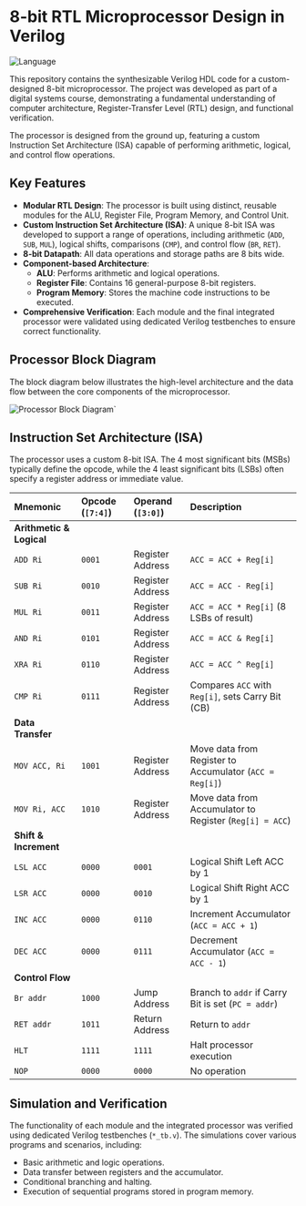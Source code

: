 # 8-bit RTL Microprocessor Design in Verilog

![Language](https://img.shields.io/badge/Language-Verilog-blue.svg)

This repository contains the synthesizable Verilog HDL code for a custom-designed 8-bit microprocessor. The project was developed as part of a digital systems course, demonstrating a fundamental understanding of computer architecture, Register-Transfer Level (RTL) design, and functional verification.

The processor is designed from the ground up, featuring a custom Instruction Set Architecture (ISA) capable of performing arithmetic, logical, and control flow operations.

## Key Features

-   **Modular RTL Design**: The processor is built using distinct, reusable modules for the ALU, Register File, Program Memory, and Control Unit.
-   **Custom Instruction Set Architecture (ISA)**: A unique 8-bit ISA was developed to support a range of operations, including arithmetic (`ADD`, `SUB`, `MUL`), logical shifts, comparisons (`CMP`), and control flow (`BR`, `RET`).
-   **8-bit Datapath**: All data operations and storage paths are 8 bits wide.
-   **Component-based Architecture**:
    -   **ALU**: Performs arithmetic and logical operations.
    -   **Register File**: Contains 16 general-purpose 8-bit registers.
    -   **Program Memory**: Stores the machine code instructions to be executed.
-   **Comprehensive Verification**: Each module and the final integrated processor were validated using dedicated Verilog testbenches to ensure correct functionality.

## Processor Block Diagram

The block diagram below illustrates the high-level architecture and the data flow between the core components of the microprocessor.

![Processor Block Diagram](![image](https://github.com/user-attachments/assets/c6099efa-2c80-472f-b829-cb9ac4417652)
)`


## Instruction Set Architecture (ISA)

The processor uses a custom 8-bit ISA. The 4 most significant bits (MSBs) typically define the opcode, while the 4 least significant bits (LSBs) often specify a register address or immediate value.

| Mnemonic      | Opcode (`[7:4]`) | Operand (`[3:0]`)  | Description                                        |
| :------------ | :--------------- | :----------------- | :------------------------------------------------- |
| **Arithmetic & Logical** |
| `ADD Ri`      | `0001`           | Register Address   | `ACC = ACC + Reg[i]`                               |
| `SUB Ri`      | `0010`           | Register Address   | `ACC = ACC - Reg[i]`                               |
| `MUL Ri`      | `0011`           | Register Address   | `ACC = ACC * Reg[i]` (8 LSBs of result)            |
| `AND Ri`      | `0101`           | Register Address   | `ACC = ACC & Reg[i]`                               |
| `XRA Ri`      | `0110`           | Register Address   | `ACC = ACC ^ Reg[i]`                               |
| `CMP Ri`      | `0111`           | Register Address   | Compares `ACC` with `Reg[i]`, sets Carry Bit (CB)  |
| **Data Transfer** |
| `MOV ACC, Ri` | `1001`           | Register Address   | Move data from Register to Accumulator (`ACC = Reg[i]`) |
| `MOV Ri, ACC` | `1010`           | Register Address   | Move data from Accumulator to Register (`Reg[i] = ACC`) |
| **Shift & Increment** |
| `LSL ACC`     | `0000`           | `0001`             | Logical Shift Left ACC by 1                          |
| `LSR ACC`     | `0000`           | `0010`             | Logical Shift Right ACC by 1                         |
| `INC ACC`     | `0000`           | `0110`             | Increment Accumulator (`ACC = ACC + 1`)              |
| `DEC ACC`     | `0000`           | `0111`             | Decrement Accumulator (`ACC = ACC - 1`)              |
| **Control Flow** |
| `Br addr`     | `1000`           | Jump Address       | Branch to `addr` if Carry Bit is set (`PC = addr`)   |
| `RET addr`    | `1011`           | Return Address     | Return to `addr`                                   |
| `HLT`         | `1111`           | `1111`             | Halt processor execution                           |
| `NOP`         | `0000`           | `0000`             | No operation                                       |

## Simulation and Verification

The functionality of each module and the integrated processor was verified using dedicated Verilog testbenches (`*_tb.v`). The simulations cover various programs and scenarios, including:
-   Basic arithmetic and logic operations.
-   Data transfer between registers and the accumulator.
-   Conditional branching and halting.
-   Execution of sequential programs stored in program memory.

